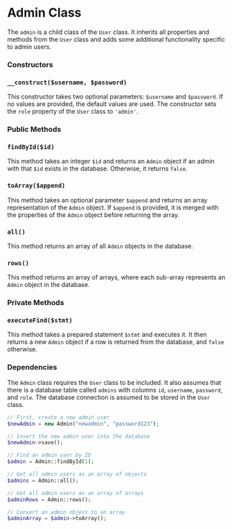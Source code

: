 # Admin Class

The `admin` is a child class  of the `User` class. It inherits all properties and methods from the `User` class and adds some additional functionality specific to admin users.

### Constructors 

### `__construct($username, $password)`

This constructor takes two optional parameters: `$username` and `$password`. If no values are provided, the default values are used. The constructor sets the `role` property of the `User` class to `'admin'`.

### Public Methods

### `findById($id)`

This method takes an integer `$id` and returns an `Admin` object if an admin with that `$id` exists in the database. Otherwise, it returns `false`.

### `toArray($append)`

This method takes an optional parameter `$append` and returns an array representation of the `Admin` object. If `$append` is provided, it is merged with the properties of the `Admin` object before returning the array.

### `all()`

This method returns an array of all `Admin` objects in the database.

### `rows()`

This method returns an array of arrays, where each sub-array represents an `Admin` object in the database.

### Private Methods

### `executeFind($stmt)`

This method takes a prepared statement `$stmt` and executes it. It then returns a new `Admin` object if a row is returned from the database, and `false` otherwise.

### Dependencies

The `Admin` class requires the `User` class to be included. It also assumes that there is a database table called `admins` with columns `id`, `username`, `password`, and `role`. The database connection is assumed to be stored in the `User` class.

```php
// First, create a new admin user
$newAdmin = new Admin("newadmin", "password123");

// Insert the new admin user into the database
$newAdmin->save();

// Find an admin user by ID
$admin = Admin::findById(1);

// Get all admin users as an array of objects
$admins = Admin::all();

// Get all admin users as an array of arrays
$adminRows = Admin::rows();

// Convert an admin object to an array
$adminArray = $admin->toArray();
```